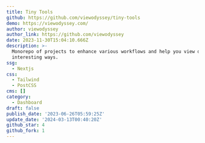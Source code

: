 ```yaml
---
title: Tiny Tools
github: https://github.com/viewodyssey/tiny-tools
demo: https://viewodyssey.com/
author: viewodyssey
author_link: https://github.com/viewodyssey
date: 2023-11-30T15:04:10.666Z
description: >-
  Monorepo of projects to enhance various workflows and help you view data in
  interesting ways.
ssg:
  - Nextjs
css:
  - Tailwind
  - PostCSS
cms: []
category:
  - Dashboard
draft: false
publish_date: '2023-06-26T05:59:25Z'
update_date: '2024-03-13T00:40:20Z'
github_star: 4
github_fork: 1
---
```

